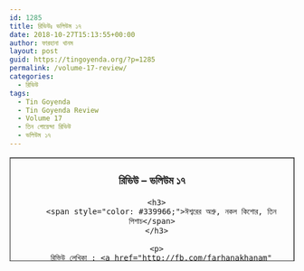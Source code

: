 ```yaml
---
id: 1285
title: রিভিউঃ ভলিউম ১৭
date: 2018-10-27T15:13:55+00:00
author: ফারহানা খানম
layout: post
guid: https://tingoyenda.org/?p=1285
permalink: /volume-17-review/
categories:
  - রিভিউ
tags:
  - Tin Goyenda
  - Tin Goyenda Review
  - Volume 17
  - তিন গোয়েন্দা রিভিউ
  - ভলিউম ১৭
---
```

<table border="1" style="border-collapse: collapse; width: 100%; height: 184px;">
  <tr style="height: 184px;">
    <td style="width: 100%; text-align: center; height: 184px;">
      <h3>
        <strong>রিভিউ &#8211; ভলিউম ১৭</strong>
      </h3>
      
      <h3>
        <span style="color: #339966;">ঈশ্বরের অশ্রু, নকল কিশোর, তিন পিশাচ</span>
      </h3>
      
      <p>
        রিভিউ লেখিকা : <a href="http://fb.com/farhanakhanam" rel="noopener" target="_blank">ফারহানা খানম</a></td> </tr> </tbody> </table> 
        
        <p>
          &nbsp;
        </p>
        
        <h3>
          ঈশ্বরের অশ্রু
        </h3>
        
        <p>
          ব্যক্তিগত রেটিং: ৮/১০
        </p>
        
        <hr />
        
        <p>
          ❑ কাহিনী সার-সংক্ষেপ:
        </p>
        
        <p>
          হাড় কিপটে বড়লোক ডেভিড লিসটার কে দেখার লোভ সামলাতে না পেরে, তার বাসার পার্টিতে ওয়েটার এর কাজ নিল তিন গোয়েন্দা। পার্টি চলাকালীন হঠাৎ বেমক্কা উধাও হয়ে গেলেন মিস্টার লিসটার। আসলেই কি উধাও? নাকি নিজেই ইচ্ছে করে হাওয়া হয়ে গেছেন তিনি? রহস্যের গন্ধ পেল তিন গোয়েন্দা।<br /> এদিকে লিসটারের মেয়ের হবু জামাই ও তার মা এর সমস্যা কি? সবসময় এমন উশখুশ করেন কেন তারা? পার্টিতে আসলেই কি কাউকে দেখে বুক শুকিয়ে গিয়েছিল লিসটার এর?<br /> কার পায়ের আওয়াজ নিজের ঘরে পায় লিসটার এর মেয়ে এলিনা লিসটার? তাহলে কি জীবন সংকটে আছে তার বাবা?<br /> এত প্রশ্নের উত্তর জানতে চাইলে ঈশ্বরের অশ্রু খুঁজে বের করতে হবে তিন গোয়েন্দা কে। পারবে তো ওরা? এদিকে ভূমি ধসের কবলে পড়লো তিন গোয়েন্দা। জান নিয়ে ফিরে যেতে পারবে তো নিজেদের ঘরে? নাকি মাটির নিচেই সমাধি হয়ে যাবে চিরতরে?<br /> জানতে হলে পড়ুন, &#8220;ঈশ্বরের অশ্রু&#8221;।
        </p>
        
        <p>
          ❑ মতামত : বেশ ভাল গল্প। গোয়েন্দা গল্পের সকল মশলা ই পাবেন এতে। এক কথায় অসাধারণ।
        </p>
        
        <h3>
          নকল কিশোর
        </h3>
        
        <p>
          ব্যাক্তিগত রেটিং : ৯/১০
        </p>
        
        <hr />
        
        <p>
          ❑ কাহিনী সার- সংক্ষেপ :
        </p>
        
        <p>
          ম্যাজিক মাউনটেইনে ঘুরতে যাচ্ছে তিন গোয়েন্দা । হঠাৎ একটা সবুজ মার্সিডিজ তাড়া করলো ওদের । বিনা বাক্যবয়ে গোয়েন্দা প্রধান <a href="https://3goyenda.com/kishor-pasha/" rel="noopener" target="_blank">কিশোর পাশা</a> কে ধরে নিয়ে গেল গাড়ির লোকগুলো। এক কথায় কিডন্যাপ হলো কিশোর।<br /> কলজে কেঁপে উঠলো রবিন, মুসার । কিশোর কে আবার ফিরে পাবে তো ওরা? নাকি চিরতরে হারিয়ে যাবে ওদের বন্ধু?<br /> পিটার রেমন কে দেখে চমকে গেল তিন গোয়েন্দা। ছেলেটা দেখতে সম্পূর্ণ কিশোর পাশার মতো। এ যেন এক নকল কিশোর। এদিকে কেউ লাগলো ওদের পেছনে। তাড়া করলো ওরা তিন গোয়েন্দা ও পিটার কে। দুই কিশোরকে ধরে ফেললো ওরা। বেঁচে গেল রবিন ও মুসা। এখন কিভাবে বাঁচাবে ওরা কিশোর ও পিটার কে? নাকি আসলেই কিডন্যাপারদের হাতে মারা পড়বে কিশোর?<br /> জানতে হলে পড়ুন &#8220;নকল কিশোর &#8220;।
        </p>
        
        <p>
          ❑ মতামত : তিন গোয়েন্দার বেষ্ট গল্প গুলোর মধ্যে এই গল্প টা রাখব আমি। রকিব হাসানের এক অনবদ্য সৃষ্টি এই গল্প টি।
        </p>
        
        <h3>
          তিন পিশাচ
        </h3>
        
        <p>
          ব্যাক্তিগত রেটিং : ৮/১০
        </p>
        
        <hr />
        
        <p>
          ❑ কাহিনী সার-সংক্ষেপ :
        </p>
        
        <p>
          খুব সাধারণ একটা হারিয়ে যাওয়া বই ও ব্যাগ থেকে শুরু হয় গল্প টা। নিছকই সাহায্য করার ইচ্ছায় ব্যাগ ও বইয়ের মালিককে খুঁজে বের করে তিন গোয়েন্দা। তার হারানো জিনিস ফিরিয়ে দেওয়ার জন্য, কিন্তু এর মালিককে খুঁজতে গিয়েই রহস্যে জড়িয়ে পরে ওরা। কেননা নিখোঁজ জিনিসপত্রের মালিক ও নিখোঁজ। অদ্ভুত এক রহস্যেজড়িয়ে পরলো তিন গোয়েন্দা। মুসা আমানের মতে ,জীবনের সবচেয়ে ভেজাল মার্কা কেস এটা ওদের জন্য। কিন্তু হাল ছেড়ে দেওয়ার পাত্র নয় কিশোর। রহস্য ভেদ না করে ক্ষান্ত হবে না সে, ঠিক করলো। এদিকে ক্রমেই জটিল হয়ে উঠলো কেস।এমন কি ভুত ,দৈত্যের উপদ্রবের ও স্বীকার হলো ওরা। তবে কি আসলেই পাবে না ওরা ব্যাগের মালিক কে? নাকি এবার সত্যি সত্যিই পরাজয়ের স্বীকার হবে তিন গোয়েন্দা?<br /> মাথা নষ্ট করা গল্পটির রহস্য ভেদ করতে হলে পড়ুন &#8220;তিন পিশাচ &#8220;।
        </p>
        
        <p>
          ❑ মতামত : বেশ ইন্টারেস্টিং কাহিনী। জটিল রহস্য না হলেও শেষের দিকটা মাথা খাটাতে বাধ্য করবে আপনাকে।
        </p>
        
        <p>
          আশা করি যারা এখনও পড়েন নি এই অসাধারণ তিন গোয়েন্দা ভলিউম টি। তারা পড়বেন ।
        </p>